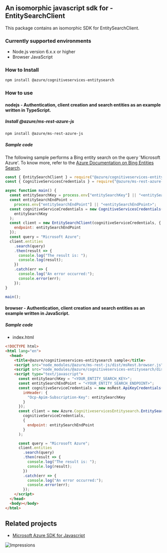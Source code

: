 ## An isomorphic javascript sdk for - EntitySearchClient

This package contains an isomorphic SDK for EntitySearchClient.

### Currently supported environments

- Node.js version 6.x.x or higher
- Browser JavaScript

### How to Install

```bash
npm install @azure/cognitiveservices-entitysearch
```

### How to use

#### nodejs - Authentication, client creation and search entities as an example written in TypeScript.

##### Install @azure/ms-rest-azure-js

```bash
npm install @azure/ms-rest-azure-js
```

##### Sample code
The following sample performs a Bing entity search on the query 'Microsoft Azure'. To know more, refer to the [Azure Documentation on Bing Entities Search](https://docs.microsoft.com/azure/cognitive-services/bing-entities-search/).

```javascript
const { EntitySearchClient } = require("@azure/cognitiveservices-entitysearch");
const { CognitiveServicesCredentials } = require("@azure/ms-rest-azure-js");

async function main() {
  const entitySearchKey = process.env["entitySearchKey"] || "<entitySearchKey>";
  const entitySearchEndPoint =
    process.env["entitySearchEndPoint"] || "<entitySearchEndPoint>";
  const cognitiveServiceCredentials = new CognitiveServicesCredentials(
    entitySearchKey
  );
  const client = new EntitySearchClient(cognitiveServiceCredentials, {
    endpoint: entitySearchEndPoint
  });
  const query = "Microsoft Azure";
  client.entities
    .search(query)
    .then(result => {
      console.log("The result is: ");
      console.log(result);
    })
    .catch(err => {
      console.log("An error occurred:");
      console.error(err);
    });
}

main();
```

#### browser - Authentication, client creation and search entities as an example written in JavaScript.

##### Sample code

- index.html
```html
<!DOCTYPE html>
<html lang="en">
  <head>
    <title>@azure/cognitiveservices-entitysearch sample</title>
    <script src="node_modules/@azure/ms-rest-js/dist/msRest.browser.js"></script>
    <script src="node_modules/@azure/cognitiveservices-entitysearch/dist/cognitiveservices-entitysearch.js"></script>
    <script type="text/javascript">
      const entitySearchKey = "<YOUR_ENTITY_SEARCH_KEY>";
      const entitySearchEndPoint = "<YOUR_ENTITY_SEARCH_ENDPOINT>";
      const cognitiveServiceCredentials = new msRest.ApiKeyCredentials({
        inHeader: {
          "Ocp-Apim-Subscription-Key": entitySearchKey
        }
      });
      const client = new Azure.CognitiveservicesEntitysearch.EntitySearchClient(
        cognitiveServiceCredentials,
        {
          endpoint: entitySearchEndPoint
        }
      );

      const query = "Microsoft Azure";
      client.entities
        .search(query)
        .then(result => {
          console.log("The result is: ");
          console.log(result);
        })
        .catch(err => {
          console.log("An error occurred:");
          console.error(err);
        });
    </script>
  </head>
  <body></body>
</html>
```

## Related projects

- [Microsoft Azure SDK for Javascript](https://github.com/Azure/azure-sdk-for-js)

![Impressions](https://azure-sdk-impressions.azurewebsites.net/api/impressions/azure-sdk-for-js%2Fsdk%2Fcognitiveservices%2Fcognitiveservices-entitysearch%2FREADME.png)
